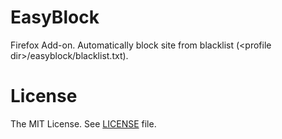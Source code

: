 EasyBlock
======
Firefox Add-on.
Automatically block site from blacklist (&lt;profile dir&gt;/easyblock/blacklist.txt).

# License
The MIT License. See [LICENSE](LICENSE) file.
